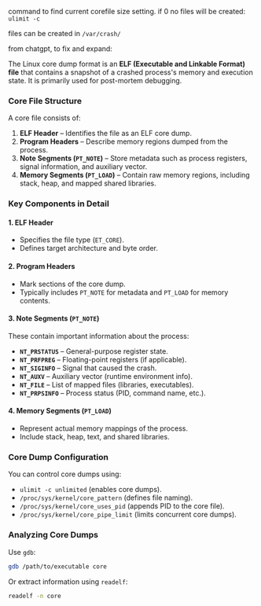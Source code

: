 
command to find current corefile size setting. if 0 no files will be created:
`ulimit -c`

files can be created in `/var/crash/`





from chatgpt, to fix and expand:

The Linux core dump format is an **ELF (Executable and Linkable Format) file** that contains a snapshot of a crashed process's memory and execution state. It is primarily used for post-mortem debugging.

### **Core File Structure**

A core file consists of:

1. **ELF Header** – Identifies the file as an ELF core dump.
2. **Program Headers** – Describe memory regions dumped from the process.
3. **Note Segments (`PT_NOTE`)** – Store metadata such as process registers, signal information, and auxiliary vector.
4. **Memory Segments (`PT_LOAD`)** – Contain raw memory regions, including stack, heap, and mapped shared libraries.

### **Key Components in Detail**

#### **1. ELF Header**

- Specifies the file type (`ET_CORE`).
- Defines target architecture and byte order.

#### **2. Program Headers**

- Mark sections of the core dump.
- Typically includes `PT_NOTE` for metadata and `PT_LOAD` for memory contents.

#### **3. Note Segments (`PT_NOTE`)**

These contain important information about the process:

- **`NT_PRSTATUS`** – General-purpose register state.
- **`NT_PRFPREG`** – Floating-point registers (if applicable).
- **`NT_SIGINFO`** – Signal that caused the crash.
- **`NT_AUXV`** – Auxiliary vector (runtime environment info).
- **`NT_FILE`** – List of mapped files (libraries, executables).
- **`NT_PRPSINFO`** – Process status (PID, command name, etc.).

#### **4. Memory Segments (`PT_LOAD`)**

- Represent actual memory mappings of the process.
- Include stack, heap, text, and shared libraries.

### **Core Dump Configuration**

You can control core dumps using:

- `ulimit -c unlimited` (enables core dumps).
- `/proc/sys/kernel/core_pattern` (defines file naming).
- `/proc/sys/kernel/core_uses_pid` (appends PID to the core file).
- `/proc/sys/kernel/core_pipe_limit` (limits concurrent core dumps).

### **Analyzing Core Dumps**

Use `gdb`:
```sh
gdb /path/to/executable core
```

Or extract information using `readelf`:
```sh
readelf -n core
```

